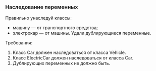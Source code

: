 
### Наследование переменных

Правильно унаследуй классы:
- машину &mdash; от транспортного средства;
- электрокар &mdash; от машины.
Удали дублирующиеся переменные.


Требования:
1.	Класс Car должен наследоваться от класса Vehicle.
2.	Класс ElectricCar должен наследоваться от класса Car.
3.	Дублирующих переменных не должно быть.


